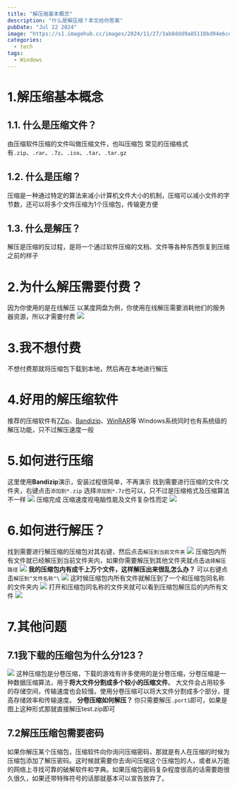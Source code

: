 ```yaml
---
title: "解压缩基本概念"
description: "什么是解压缩？本文给你答案"
pubDate: "Jul 22 2024"
image: "https://s1.imagehub.cc/images/2024/11/27/3ab8ddd9a85110bd94e6cefb4ca6a5e9.png"
categories:
  - tech
tags:
  - Windows
---
```

# 1.解压缩基本概念
## 1.1. 什么是压缩文件？
由压缩软件压缩的文件叫做压缩文件，也叫压缩包
常见的压缩格式有`.zip`、`.rar`、`.7z`、`.iso`、`.tar`、`.tar.gz`
## 1.2. 什么是压缩？
压缩是一种通过特定的算法来减小计算机文件大小的机制，压缩可以减小文件的字节数，还可以将多个文件压缩为1个压缩包，传输更方便
## 1.3. 什么是解压？
解压是压缩的反过程，是将一个通过软件压缩的文档、文件等各种东西恢复到压缩之前的样子
# 2.为什么解压需要付费？
因为你使用的是在线解压
以某度网盘为例，你使用在线解压需要消耗他们的服务器资源，所以才需要付费
![](https://pic.imgdb.cn/item/669e4ddbd9c307b7e9ed98ca.png)
# 3.我不想付费
不想付费那就将压缩包下载到本地，然后再在本地进行解压
# 4.好用的解压缩软件
推荐的压缩软件有[7Zip](https://7-zip.org/)、[Bandizip](https://www.bandisoft.com/bandizip/)、[WinRAR](https://www.winrar.com.cn/)等
Windows系统同时也有系统级的解压功能，只不过解压速度一般
# 5.如何进行压缩
这里使用**Bandizip**演示，安装过程很简单，不再演示
找到需要进行压缩的文件/文件夹，右键点击`添加到*.zip`
选择`添加到*.7z`也可以，只不过是压缩格式及压缩算法不一样
![](https://pic.imgdb.cn/item/669e4200d9c307b7e9e29690.png)
压缩完成
压缩速度视电脑性能及文件复杂性而定
![](https://pic.imgdb.cn/item/669e4e2ad9c307b7e9edde8c.png)
# 6.如何进行解压？
找到需要进行解压缩的压缩包对其右键，然后点击`解压到当前文件夹`
![](https://pic.imgdb.cn/item/669e50cdd9c307b7e9f02682.png)
压缩包内所有文件就已经解压到当前文件夹内，如果你需要解压到其他文件夹就点击`选择解压路径`
![](https://pic.imgdb.cn/item/669e5103d9c307b7e9f05b4e.png)
**我的压缩包内有成千上万个文件，这样解压出来很乱怎么办？**
可以右键点击`解压到"文件名称"\`
![](https://pic.imgdb.cn/item/669e5138d9c307b7e9f08655.png)
这时候压缩包内所有文件就解压到了一个和压缩包同名称的文件夹内
![](https://pic.imgdb.cn/item/669e51ccd9c307b7e9f10219.png)
打开和压缩包同名称的文件夹就可以看到压缩包解压后的内所有文件
![](https://pic.imgdb.cn/item/669e520fd9c307b7e9f136b2.png)
# 7.其他问题
## 7.1我下载的压缩包为什么分123？
![](https://pic.imgdb.cn/item/669e53eed9c307b7e9f2a91a.png)
这种压缩包是分卷压缩，下载的游戏有许多使用的是分卷压缩，分卷压缩是一种数据压缩算法，用于**将大文件分割成多个较小的压缩文件**。
大文件会占用较多的存储空间，传输速度也会较慢。使用分卷压缩可以将大文件分割成多个部分，提高存储效率和传输速度。
**分卷压缩如何解压？**
你只需要解压`.port1`即可，如果是图上这种形式那就直接解压test.zip即可
## 7.2解压压缩包需要密码
如果你解压某个压缩包，压缩软件向你询问压缩密码，那就是有人在压缩的时候为压缩包添加了解压密码。这时候就需要你去询问压缩这个压缩包的人，或者从万能的网络上寻找可靠的破解软件和字典。如果压缩包密码复杂程度很高的话需要跑很久很久，如果还带特殊符号的话那就基本可以宣告放弃了。
